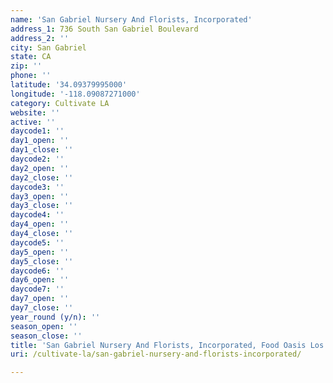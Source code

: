 ```yaml
---
name: 'San Gabriel Nursery And Florists, Incorporated'
address_1: 736 South San Gabriel Boulevard
address_2: ''
city: San Gabriel
state: CA
zip: ''
phone: ''
latitude: '34.09379995000'
longitude: '-118.09087271000'
category: Cultivate LA
website: ''
active: ''
daycode1: ''
day1_open: ''
day1_close: ''
daycode2: ''
day2_open: ''
day2_close: ''
daycode3: ''
day3_open: ''
day3_close: ''
daycode4: ''
day4_open: ''
day4_close: ''
daycode5: ''
day5_open: ''
day5_close: ''
daycode6: ''
day6_open: ''
daycode7: ''
day7_open: ''
day7_close: ''
year_round (y/n): ''
season_open: ''
season_close: ''
title: 'San Gabriel Nursery And Florists, Incorporated, Food Oasis Los Angeles'
uri: /cultivate-la/san-gabriel-nursery-and-florists-incorporated/

---
```

